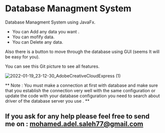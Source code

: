 # Database Managment System
Database Managment System using JavaFx.

- You can Add any data you want .
- You can mofify data.
- You can Delete any data.


Also there is a button to move through the database using GUI (seems It will be easy for you).

You can see this Git picture to see all features.

![2022-01-19_23-12-30_AdobeCreativeCloudExpress (1)](https://user-images.githubusercontent.com/26310663/151275166-8e6f5a99-0feb-403d-af49-8eab7ca5ce5b.gif)

** Note : You must make a connection at first with database and make sure that you establish the connection very well with the same configuration or update the code with your database configuration you need to search about driver of the database server you use . **

## If you ask for any help please feel free to send me on : mohamed.adel.saleh77@gmail.com 
 

